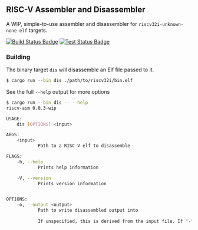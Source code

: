 
## RISC-V Assembler and Disassembler

A WIP, simple-to-use assembler and disassembler for `riscv32i-unknown-none-elf` targets.

[![Build Status Badge][badge-build-img]][actions-url] [![Test Status Badge][badge-test-img]][actions-url]

[badge-build-img]: https://github.com/Chris--b/riscv-asm/workflows/Build/badge.svg?branch=main
[badge-test-img]: https://github.com/Chris--b/riscv-asm/workflows/Test/badge.svg?branch=main
[actions-url]: https://github.com/Chris--B/riscv-asm/actions

### Building

The binary target `dis` will disassemble an Elf file passed to it.
```bash
$ cargo run --bin dis ./path/to/riscv32i/bin.elf
```

See the full `--help` output for more options
```bash
$ cargo run --bin dis -- --help
riscv-asm 0.0.3-wip

USAGE:
    dis [OPTIONS] <input>

ARGS:
    <input>    
            Path to a RISC-V elf to disassemble

FLAGS:
    -h, --help       
            Prints help information

    -V, --version    
            Prints version information


OPTIONS:
    -o, --output <output>    
            Path to write disassembled output into
            
            If unspecified, this is derived from the input file. If "-" is specified, the output is directed to stdout.
```
